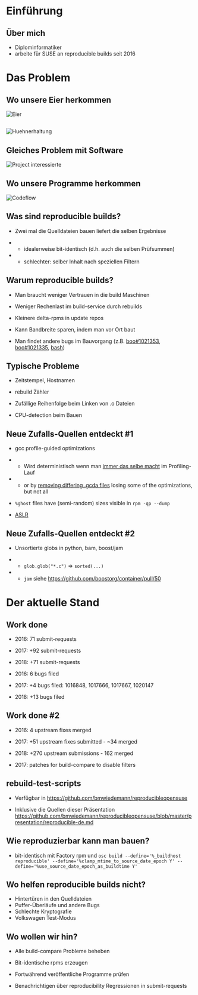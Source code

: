 # Einführung

## Über mich

* Diplominformatiker
* arbeite für SUSE an reproducible builds seit 2016

<!--
Arbeite seit 10 Jahren fuer die Firma SUSE in Nuernberg
und arbeite in den letzten 4 Jahren an reproducible builds fuer unsere Software
-->

# Das Problem

## Wo unsere Eier herkommen

![Eier](img/Eier_bmw.jpg)

<!--
Warum stempeln wir Nummern auf Eier?
Weil wir wissen wollen, wo es herkommt und wie es erzeugt wurde.
-->

## 

![Huehnerhaltung](img/chicken.jpg)

## Gleiches Problem mit Software

![Project interessierte](img/project/project.png)

## Wo unsere Programme herkommen

![Codeflow](img/codeflow.png)

<!--
Entwickler erzeugen git commits, signieren commits und/oder tags. Ist sicher.
Dann irgendwann erzeugen sie tarballs. Sicher falls gpg-signiert
Packagers laden die tarballs in OBS
magic happens on OBS (other distris use developer workstation)
signiertes binär-rpms und repos werden automatisch veröffentlich
Ist sicher auch bei kompromitierten mirror-Servern und http, wegen der Signaturen.

Aber wie wissen wir, dass die binaries keine Hintertüren enthalten, die beim Bauen zugefügt wurden?
-->

## Was sind reproducible builds?

* Zwei mal die Quelldateien bauen liefert die selben Ergebnisse

* * idealerweise bit-identisch (d.h. auch die selben Prüfsummen)

* * schlechter: selber Inhalt nach speziellen Filtern


## Warum reproducible builds?

* Man braucht weniger Vertrauen in die build Maschinen

* Weniger Rechenlast im build-service durch rebuilds

* Kleinere delta-rpms in update repos

* Kann Bandbreite sparen, indem man vor Ort baut

* Man findet andere bugs im Bauvorgang (z.B. [boo#1021353](https://bugzilla.opensuse.org/show_bug.cgi?id=1021353), [boo#1021335](https://bugzilla.opensuse.org/show_bug.cgi?id=1021335), [bash](https://lists.gnu.org/archive/html/bug-bash/2018-07/msg00010.html))

<!--

Viele nützliche Eigenschaften
Man braucht keine Rechenzeit verschwenden, abhängige Pakete zu bauen, wenn sich nichts geändert hat
Es wird sicherer

Aber warum sollte ein Computer nicht deterministisch sein? 2+3 ist doch immer das selbe...

-->

## Typische Probleme

* Zeitstempel, Hostnamen

* rebuild Zähler

* Zufällige Reihenfolge beim Linken von .o Dateien

* CPU-detection beim Bauen

<!--

compile-time CPU detection libatlas3

-->

## Neue Zufalls-Quellen entdeckt #1

* gcc profile-guided optimizations
* * Wird deterministisch wenn man [immer das selbe macht](https://build.opensuse.org/request/show/499887) im Profiling-Lauf
* * or by [removing differing .gcda files](https://build.opensuse.org/request/show/498391) losing some of the optimizations, but not all

* `%ghost` files have (semi-random) sizes visible in `rpm -qp --dump`

* [ASLR](https://github.com/bmwiedemann/theunreproduciblepackage/tree/master/aslr)

## Neue Zufalls-Quellen entdeckt #2

* Unsortierte globs in python, bam, boost/jam

* * `glob.glob("*.c")` => `sorted(...)`

* * `jam` siehe https://github.com/boostorg/container/pull/50

# Der aktuelle Stand

## Work done

* 2016: 71 submit-requests
* 2017: +92 submit-requests
* 2018: +71 submit-requests

* 2016: 6 bugs filed
* 2017: +4 bugs filed: 1016848, 1017666, 1017667, 1020147
* 2018: +13 bugs filed

## Work done #2

* 2016: 4 upstream fixes merged
* 2017: +51 upstream fixes submitted - ~34 merged
* 2018: +270 upstream submissions - 162 merged


* 2017: patches for build-compare to disable filters


## rebuild-test-scripts

* Verfügbar in https://github.com/bmwiedemann/reproducibleopensuse

* Inklusive die Quellen dieser Präsentation https://github.com/bmwiedemann/reproducibleopensuse/blob/master/presentation/reproducible-de.md

## Wie reproduzierbar kann man bauen?

* bit-identisch mit Factory rpm und `osc build --define='%_buildhost reproducible' --define='%clamp_mtime_to_source_date_epoch Y' --define='%use_source_date_epoch_as_buildtime Y'`

## Wo helfen reproducible builds nicht?

* Hintertüren in den Quelldateien
* Puffer-Überläufe und andere Bugs
* Schlechte Kryptografie
* Volkswagen Test-Modus

## Wo wollen wir hin?

* Alle build-compare Probleme beheben

* Bit-identische rpms erzeugen

* Fortwährend veröffentliche Programme prüfen

* Benachrichtigen über reproducibility Regressionen in submit-requests

<!--
Ganz bit-identische Pakete zu bauen ist schwerer - z.B. python .pyc und .elc enthalten Zeitstempel
Man könnte es sich einfacher machen, indem man beim Bauen immer den hostname konstant setzt, aber das könnte debugging von reproducibility-Problemen erschweren - man bräuchte dann zusätzliche Metadaten darüber z.B. in OBS oder der _buildenv Datei

-->
